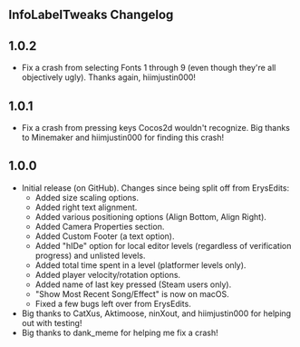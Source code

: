 ## InfoLabelTweaks Changelog
## 1.0.2
- Fix a crash from selecting Fonts 1 through 9 (even though they're all objectively ugly). Thanks again, hiimjustin000!
## 1.0.1
- Fix a crash from pressing keys Cocos2d wouldn't recognize. Big thanks to Minemaker and hiimjustin000 for finding this crash!
## 1.0.0
- Initial release (on GitHub). Changes since being split off from ErysEdits:
  - Added size scaling options.
  - Added right text alignment.
  - Added various positioning options (Align Bottom, Align Right).
  - Added Camera Properties section.
  - Added Custom Footer (a text option).
  - Added "hIDe" option for local editor levels (regardless of verification progress) and unlisted levels.
  - Added total time spent in a level (platformer levels only).
  - Added player velocity/rotation options.
  - Added name of last key pressed (Steam users only).
  - "Show Most Recent Song/Effect" is now on macOS.
  - Fixed a few bugs left over from ErysEdits.
- Big thanks to CatXus, Aktimoose, ninXout, and hiimjustin000 for helping out with testing!
- Big thanks to dank_meme for helping me fix a crash!
